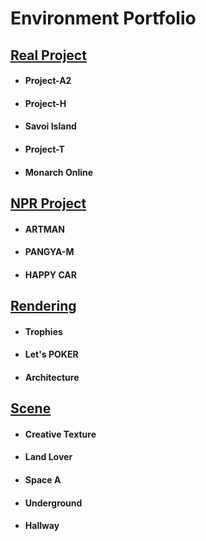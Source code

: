 # Environment Portfolio

## [Real Project](https://github.com/initst/PortfolioHAN_2024/blob/main/Env/Env_Real.md)
- #### Project-A2
- #### Project-H
- #### Savoi Island
- #### Project-T
- #### Monarch Online

## [NPR Project](https://github.com/initst/PortfolioHAN_2024/blob/main/Env_NPR.md)
- #### ARTMAN
- #### PANGYA-M
- #### HAPPY CAR

## [Rendering](https://github.com/initst/PortfolioHAN_2024/blob/main/Env_Rendering)
- #### Trophies
- #### Let's POKER
- #### Architecture

## [Scene](https://github.com/initst/PortfolioHAN_2024/blob/main/Env_Scene.md)
- #### Creative Texture
- #### Land Lover
- #### Space A
- #### Underground
- #### Hallway
